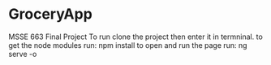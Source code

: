 # GroceryApp
MSSE 663 Final Project
To run clone the project then enter it in termninal.
to get the node modules run:
npm install 
to open and run the page run:
 ng serve -o
